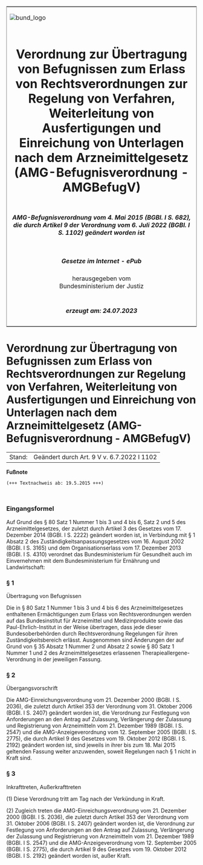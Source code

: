 <span id="DECKBLATT.html"></span>

<table border="0" frame="border" width="100%">

<tr valign="top">

<td align="left">

![bund\_logo](BfJ_2021_Web_de_de.gif)

</td>

<td align="right">

 

</td>

</tr>

<tr align="center" valign="middle">

<td colspan="2">

# Verordnung zur Übertragung von Befugnissen zum Erlass von Rechtsverordnungen zur Regelung von Verfahren, Weiterleitung von Ausfertigungen und Einreichung von Unterlagen nach dem Arzneimittelgesetz (AMG-Befugnisverordnung - AMGBefugV)

</td>

</tr>

<tr align="center" valign="middle">

<td colspan="2">

##### AMG-Befugnisverordnung vom 4. Mai 2015 (BGBl. I S. 682), die durch Artikel 9 der Verordnung vom 6. Juli 2022 (BGBl. I S. 1102) geändert worden ist

</td>

</tr>

<tr align="center" valign="middle">

<td colspan="2">

  
  

##### Gesetze im Internet - ePub  
  
herausgegeben vom  
Bundesministerium der Justiz

</td>

</tr>

<tr align="center" valign="bottom">

<td colspan="2">

  
  

##### erzeugt am: 24.07.2023

</td>

</tr>

</table>

<span id="BJNR068200015.html"></span>

# Verordnung zur Übertragung von Befugnissen zum Erlass von Rechtsverordnungen zur Regelung von Verfahren, Weiterleitung von Ausfertigungen und Einreichung von Unterlagen nach dem Arzneimittelgesetz (AMG-Befugnisverordnung - AMGBefugV)

<div>

<div class="jnhtml">

|        |                                            |
| ------ | ------------------------------------------ |
| Stand: | Geändert durch Art. 9 V v. 6.7.2022 I 1102 |

</div>

</div>

<div>

  
**Fußnote**

<div class="jnhtml">

<div>

<div class="jurAbsatz">

  

``` 
(+++ Textnachweis ab: 19.5.2015 +++)

 
```

</div>

</div>

</div>

</div>

<span id="BJNR068200015BJNE000100000.html"></span>

### Eingangsformel  

<div>

<div class="jnhtml">

<div>

<div class="jurAbsatz">

Auf Grund des § 80 Satz 1 Nummer 1 bis 3 und 4 bis 6, Satz 2 und 5 des
Arzneimittelgesetzes, der zuletzt durch Artikel 3 des Gesetzes vom 17.
Dezember 2014 (BGBl. I S. 2222) geändert worden ist, in Verbindung mit §
1 Absatz 2 des Zuständigkeitsanpassungsgesetzes vom 16. August 2002
(BGBl. I S. 3165) und dem Organisationserlass vom 17. Dezember 2013
(BGBl. I S. 4310) verordnet das Bundesministerium für Gesundheit auch im
Einvernehmen mit dem Bundesministerium für Ernährung und Landwirtschaft:

</div>

</div>

</div>

</div>

<span id="BJNR068200015BJNE000201116.html"></span>

### § 1  
Übertragung von Befugnissen

<div>

<div class="jnhtml">

<div>

<div class="jurAbsatz">

Die in § 80 Satz 1 Nummer 1 bis 3 und 4 bis 6 des Arzneimittelgesetzes
enthaltenen Ermächtigungen zum Erlass von Rechtsverordnungen werden auf
das Bundesinstitut für Arzneimittel und Medizinprodukte sowie das
Paul-Ehrlich-Institut in der Weise übertragen, dass jede dieser
Bundesoberbehörden durch Rechtsverordnung Regelungen für ihren
Zuständigkeitsbereich erlässt. Ausgenommen sind Änderungen der auf
Grund von § 35 Absatz 1 Nummer 2 und Absatz 2 sowie § 80 Satz 1 Nummer 1
und 2 des Arzneimittelgesetzes erlassenen Therapieallergene-Verordnung
in der jeweiligen Fassung.

</div>

</div>

</div>

</div>

<span id="BJNR068200015BJNE000300000.html"></span>

### § 2  
Übergangsvorschrift

<div>

<div class="jnhtml">

<div>

<div class="jurAbsatz">

Die AMG-Einreichungsverordnung vom 21. Dezember 2000 (BGBl. I S. 2036),
die zuletzt durch Artikel 353 der Verordnung vom 31. Oktober 2006 (BGBl.
I S. 2407) geändert worden ist, die Verordnung zur Festlegung von
Anforderungen an den Antrag auf Zulassung, Verlängerung der Zulassung
und Registrierung von Arzneimitteln vom 21. Dezember 1989 (BGBl. I S.
2547) und die AMG-Anzeigeverordnung vom 12. September 2005 (BGBl. I S.
2775), die durch Artikel 9 des Gesetzes vom 19. Oktober 2012 (BGBl. I S.
2192) geändert worden ist, sind jeweils in ihrer bis zum 18. Mai 2015
geltenden Fassung weiter anzuwenden, soweit Regelungen nach § 1 nicht in
Kraft sind.

</div>

</div>

</div>

</div>

<span id="BJNR068200015BJNE000400000.html"></span>

### § 3  
Inkrafttreten, Außerkrafttreten

<div>

<div class="jnhtml">

<div>

<div class="jurAbsatz">

(1) Diese Verordnung tritt am Tag nach der Verkündung in Kraft.

</div>

<div class="jurAbsatz">

(2) Zugleich treten die AMG-Einreichungsverordnung vom 21. Dezember 2000
(BGBl. I S. 2036), die zuletzt durch Artikel 353 der Verordnung vom 31.
Oktober 2006 (BGBl. I S. 2407) geändert worden ist, die Verordnung zur
Festlegung von Anforderungen an den Antrag auf Zulassung, Verlängerung
der Zulassung und Registrierung von Arzneimitteln vom 21. Dezember 1989
(BGBl. I S. 2547) und die AMG-Anzeigeverordnung vom 12. September 2005
(BGBl. I S. 2775), die durch Artikel 9 des Gesetzes vom 19. Oktober 2012
(BGBl. I S. 2192) geändert worden ist, außer Kraft.

</div>

</div>

</div>

</div>
